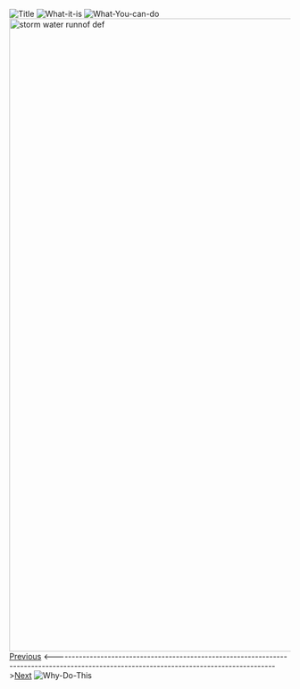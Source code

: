 ![Title](https://github.com/user-attachments/assets/8d694465-3481-4a23-93d8-dfde47700cac)
![What-it-is](https://github.com/user-attachments/assets/e5bd1716-c966-4e28-970d-c4d3ab610a7e)
![What-You-can-do](https://github.com/user-attachments/assets/34987082-0b45-4920-a341-9d13c4b00670)
<img width="1132" alt="storm water runnof def" src="https://github.com/user-attachments/assets/0693c1b1-b951-4850-8eb1-9caa1132dcf2" />
[Previous](NeonCat.github.io/a) <------------------------------------------------------------------------------------------------------------------------------------------->[Next](NeonCat.github.io/c)
![Why-Do-This](https://github.com/user-attachments/assets/256480e5-4a46-493c-b060-ef33f14fe7aa)
